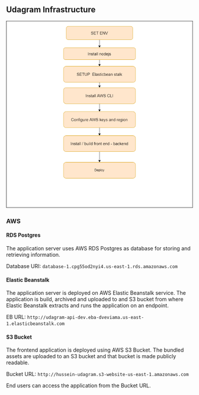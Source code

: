 ## Udagram Infrastructure

![Architecture](arch.png)

### AWS
#### RDS Postgres
The application server uses AWS RDS Postgres as database for storing and retrieving information.

Database URI: `database-1.cpg55od2nyi4.us-east-1.rds.amazonaws.com`

#### Elastic Beanstalk
The application server is deployed on AWS Elastic Beanstalk service. The application is build, archived and uploaded
to and S3 bucket from where Elastic Beanstalk extracts and runs the application on an endpoint.

EB URL: `http://udagram-api-dev.eba-dveviama.us-east-1.elasticbeanstalk.com`

#### S3 Bucket
The frontend application is deployed using AWS S3 Bucket. The bundled assets are uploaded to an S3 bucket and that
bucket is made publicly readable.

Bucket URL: `http://hussein-udagram.s3-website-us-east-1.amazonaws.com`

End users can access the application from the Bucket URL.
